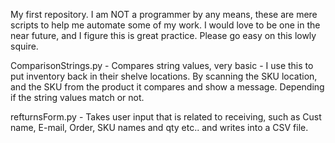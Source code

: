 My first repository. I am NOT a programmer by any means, these are mere scripts to help me automate some of my work. I would love to be one in the near future, and I figure this is great practice. Please go easy on this lowly squire.

ComparisonStrings.py - Compares string values, very basic -  I use this to put inventory back in their shelve locations. By scanning the SKU location, and the SKU from the product it compares and show a message. Depending if the string values match or not.

refturnsForm.py - Takes user input  that is related to receiving, such as Cust name, E-mail, Order, SKU names and qty etc.. and writes into a CSV file.
